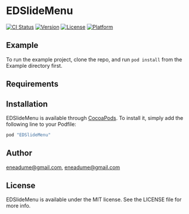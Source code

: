 # EDSlideMenu

[![CI Status](http://img.shields.io/travis/eneadume@gmail.com/EDSlideMenu.svg?style=flat)](https://travis-ci.org/eneadume@gmail.com/EDSlideMenu)
[![Version](https://img.shields.io/cocoapods/v/EDSlideMenu.svg?style=flat)](http://cocoapods.org/pods/EDSlideMenu)
[![License](https://img.shields.io/cocoapods/l/EDSlideMenu.svg?style=flat)](http://cocoapods.org/pods/EDSlideMenu)
[![Platform](https://img.shields.io/cocoapods/p/EDSlideMenu.svg?style=flat)](http://cocoapods.org/pods/EDSlideMenu)

## Example

To run the example project, clone the repo, and run `pod install` from the Example directory first.

## Requirements

## Installation

EDSlideMenu is available through [CocoaPods](http://cocoapods.org). To install
it, simply add the following line to your Podfile:

```ruby
pod "EDSlideMenu"
```

## Author

eneadume@gmail.com, eneadume@gmail.com

## License

EDSlideMenu is available under the MIT license. See the LICENSE file for more info.
